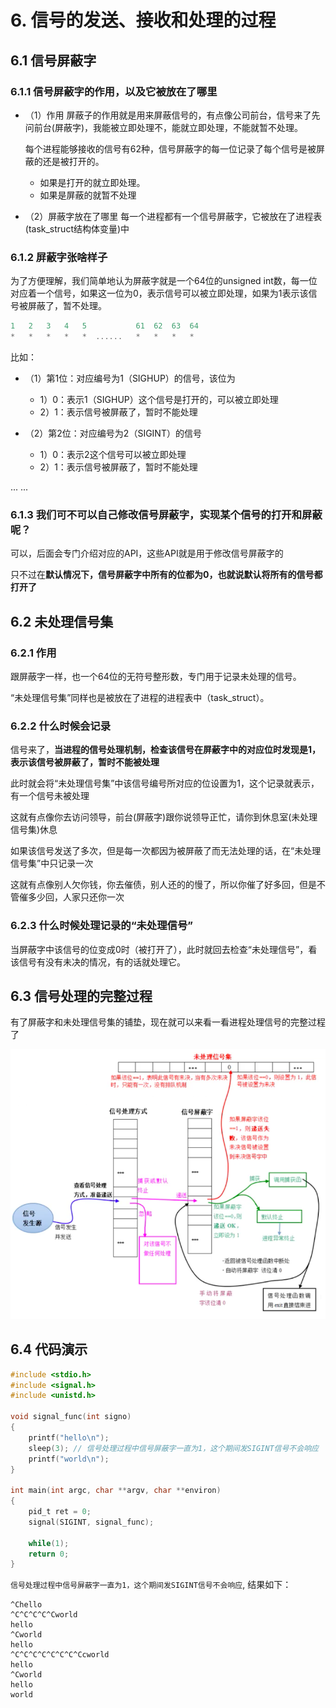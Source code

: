 # 6. 信号的发送、接收和处理的过程

## 6.1 信号屏蔽字

### 6.1.1 信号屏蔽字的作用，以及它被放在了哪里

+ （1）作用
  屏蔽子的作用就是用来屏蔽信号的，有点像公司前台，信号来了先问前台(屏蔽字)，我能被立即处理不，能就立即处理，不能就暂不处理。

  每个进程能够接收的信号有62种，信号屏蔽字的每一位记录了每个信号是被屏蔽的还是被打开的。
  + 如果是打开的就立即处理。
  + 如果是屏蔽的就暂不处理

+ （2）屏蔽字放在了哪里
  每一个进程都有一个信号屏蔽字，它被放在了进程表(task_struct结构体变量)中

### 6.1.2 屏蔽字张啥样子

为了方便理解，我们简单地认为屏蔽字就是一个64位的unsigned int数，每一位对应着一个信号，如果这一位为0，表示信号可以被立即处理，如果为1表示该信号被屏蔽了，暂不处理。

```c
1   2   3   4   5           61  62  63  64
*   *   *   *   *  ......   *   *   *   *
```

比如：

+ （1）第1位：对应编号为1（SIGHUP）的信号，该位为
  + 1）0：表示1（SIGHUP）这个信号是打开的，可以被立即处理
  + 2）1：表示信号被屏蔽了，暂时不能处理

+ （2）第2位：对应编号为2（SIGINT）的信号
  + 1）0：表示2这个信号可以被立即处理
  + 2）1：表示信号被屏蔽了，暂时不能处理

...
...

### 6.1.3 我们可不可以自己修改信号屏蔽字，实现某个信号的打开和屏蔽呢？

可以，后面会专门介绍对应的API，这些API就是用于修改信号屏蔽字的  

只不过在**默认情况下，信号屏蔽字中所有的位都为0，也就说默认将所有的信号都打开了**  

## 6.2 未处理信号集

### 6.2.1 作用

跟屏蔽字一样，也一个64位的无符号整形数，专门用于记录未处理的信号。

“未处理信号集”同样也是被放在了进程的进程表中（task_struct）。

### 6.2.2 什么时候会记录

信号来了，**当进程的信号处理机制，检查该信号在屏蔽字中的对应位时发现是1，表示该信号被屏蔽了，暂时不能被处理**  

此时就会将“未处理信号集”中该信号编号所对应的位设置为1，这个记录就表示，有一个信号未被处理  

这就有点像你去访问领导，前台(屏蔽字)跟你说领导正忙，请你到休息室(未处理信号集)休息  

如果该信号发送了多次，但是每一次都因为被屏蔽了而无法处理的话，在“未处理信号集”中只记录一次  

这就有点像别人欠你钱，你去催债，别人还的的慢了，所以你催了好多回，但是不管催多少回，人家只还你一次  

### 6.2.3 什么时候处理记录的“未处理信号”

当屏蔽字中该信号的位变成0时（被打开了），此时就回去检查“未处理信号”，看该信号有没有未决的情况，有的话就处理它。

## 6.3 信号处理的完整过程

有了屏蔽字和未处理信号集的铺垫，现在就可以来看一看进程处理信号的完整过程了

![信号处理流程](信号处理流程.png)

## 6.4 代码演示

```c
#include <stdio.h>
#include <signal.h>
#include <unistd.h>

void signal_func(int signo)
{
    printf("hello\n");
    sleep(3); // 信号处理过程中信号屏蔽字一直为1，这个期间发SIGINT信号不会响应
    printf("world\n");
}

int main(int argc, char **argv, char **environ)
{
    pid_t ret = 0;    
    signal(SIGINT, signal_func);
    
    while(1);
    return 0;
}
```

`信号处理过程中信号屏蔽字一直为1，这个期间发SIGINT信号不会响应`, 结果如下：

```shell
^Chello
^C^C^C^C^Cworld
hello
^Cworld
hello
^C^C^C^C^C^C^C^Ccworld
hello
^Cworld
hello
world
```
